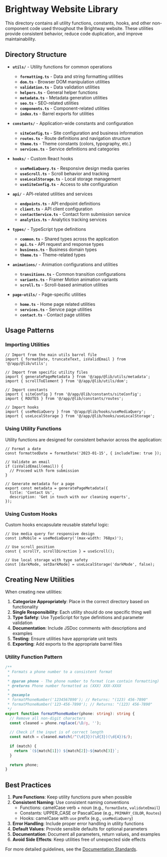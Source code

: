 # Brightway Website Library

This directory contains all utility functions, constants, hooks, and other non-component code used throughout the Brightway website. These utilities provide consistent behavior, reduce code duplication, and improve maintainability.

## Directory Structure

- **`utils/`** - Utility functions for common operations
  - **`formatting.ts`** - Data and string formatting utilities
  - **`dom.ts`** - Browser DOM manipulation utilities
  - **`validation.ts`** - Data validation utilities
  - **`helpers.ts`** - General helper functions
  - **`metadata.ts`** - Metadata generation utilities
  - **`seo.ts`** - SEO-related utilities
  - **`components.ts`** - Component-related utilities
  - **`index.ts`** - Barrel exports for utilities

- **`constants/`** - Application-wide constants and configuration
  - **`siteConfig.ts`** - Site configuration and business information
  - **`routes.ts`** - Route definitions and navigation structure
  - **`theme.ts`** - Theme constants (colors, typography, etc.)
  - **`services.ts`** - Service definitions and categories

- **`hooks/`** - Custom React hooks
  - **`useMediaQuery.ts`** - Responsive design media queries
  - **`useScroll.ts`** - Scroll behavior and tracking
  - **`useLocalStorage.ts`** - Local storage management
  - **`useSiteConfig.ts`** - Access to site configuration

- **`api/`** - API-related utilities and services
  - **`endpoints.ts`** - API endpoint definitions
  - **`client.ts`** - API client configuration
  - **`contactService.ts`** - Contact form submission service
  - **`analytics.ts`** - Analytics tracking services

- **`types/`** - TypeScript type definitions
  - **`common.ts`** - Shared types across the application
  - **`api.ts`** - API request and response types
  - **`business.ts`** - Business domain types
  - **`theme.ts`** - Theme-related types

- **`animations/`** - Animation configurations and utilities
  - **`transitions.ts`** - Common transition configurations
  - **`variants.ts`** - Framer Motion animation variants
  - **`scroll.ts`** - Scroll-based animation utilities

- **`page-utils/`** - Page-specific utilities
  - **`home.ts`** - Home page related utilities
  - **`services.ts`** - Service page utilities
  - **`contact.ts`** - Contact page utilities

## Usage Patterns

### Importing Utilities

```tsx
// Import from the main utils barrel file
import { formatDate, truncateText, isValidEmail } from '@/app/@lib/utils';

// Import from specific utility files
import { generatePageMetadata } from '@/app/@lib/utils/metadata';
import { scrollToElement } from '@/app/@lib/utils/dom';

// Import constants
import { siteConfig } from '@/app/@lib/constants/siteConfig';
import { ROUTES } from '@/app/@lib/constants/routes';

// Import hooks
import { useMediaQuery } from '@/app/@lib/hooks/useMediaQuery';
import { useLocalStorage } from '@/app/@lib/hooks/useLocalStorage';
```

### Using Utility Functions

Utility functions are designed for consistent behavior across the application:

```tsx
// Format a date
const formattedDate = formatDate('2023-01-15', { includeTime: true });

// Validate an email
if (isValidEmail(email)) {
  // Proceed with form submission
}

// Generate metadata for a page
export const metadata = generatePageMetadata({
  title: 'Contact Us',
  description: 'Get in touch with our cleaning experts',
});
```

### Using Custom Hooks

Custom hooks encapsulate reusable stateful logic:

```tsx
// Use media query for responsive design
const isMobile = useMediaQuery('(max-width: 768px)');

// Use scroll position
const { scrollY, scrollDirection } = useScroll();

// Use local storage with type safety
const [darkMode, setDarkMode] = useLocalStorage('darkMode', false);
```

## Creating New Utilities

When creating new utilities:

1. **Categorize Appropriately**: Place in the correct directory based on functionality
2. **Single Responsibility**: Each utility should do one specific thing well
3. **Type Safety**: Use TypeScript for type definitions and parameter validation
4. **Documentation**: Include JSDoc comments with descriptions and examples
5. **Testing**: Ensure utilities have appropriate unit tests
6. **Exporting**: Add exports to the appropriate barrel files

### Utility Function Pattern

```typescript
/**
 * Formats a phone number to a consistent format
 * 
 * @param phone - The phone number to format (can contain formatting)
 * @returns Phone number formatted as (XXX) XXX-XXXX
 * 
 * @example
 * formatPhoneNumber('1234567890'); // Returns: "(123) 456-7890"
 * formatPhoneNumber('123-456-7890'); // Returns: "(123) 456-7890"
 */
export function formatPhoneNumber(phone: string): string {
  // Remove all non-digit characters
  const cleaned = phone.replace(/\D/g, '');
  
  // Check if the input is of correct length
  const match = cleaned.match(/^(\d{3})(\d{3})(\d{4})$/);
  
  if (match) {
    return `(${match[1]}) ${match[2]}-${match[3]}`;
  }
  
  return phone;
}
```

## Best Practices

1. **Pure Functions**: Keep utility functions pure when possible
2. **Consistent Naming**: Use consistent naming conventions
   - Functions: camelCase verb + noun (e.g., `formatDate`, `validateEmail`)
   - Constants: UPPER_CASE or PascalCase (e.g., `PRIMARY_COLOR`, `Routes`)
   - Hooks: camelCase with `use` prefix (e.g., `useMediaQuery`)
3. **Error Handling**: Include proper error handling in utility functions
4. **Default Values**: Provide sensible defaults for optional parameters
5. **Documentation**: Document all parameters, return values, and examples
6. **Avoid Side Effects**: Keep utilities free of unexpected side effects

For more detailed guidelines, see the [Documentation Standards](../../docs/documentation-standards.md). 